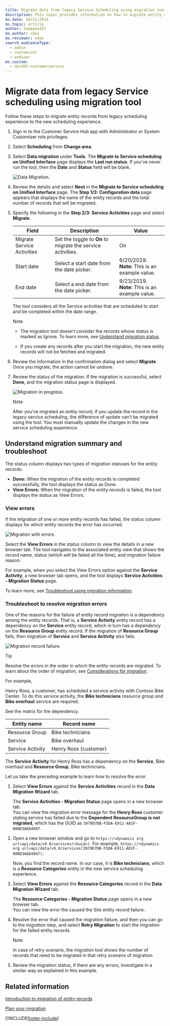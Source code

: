 ```yaml
---
title: Migrate data from legacy Service Scheduling using migration tool
description: This topic provides information on how to migrate entity records using migration tool to Unified Interface Service Scheduling in Dynamics 365 Customer Service.
ms.date: 10/11/2019
ms.topic: article
author: Soumyasd27
ms.author: sdas
ms.reviewer: sdas
search.audienceType: 
  - admin
  - customizer
  - enduser
ms.custom: 
  - dyn365-customerservice
---
```


# Migrate data from legacy Service scheduling using migration tool

Follow these steps to migrate entity records from legacy scheduling experience to the new scheduling experience.

1. Sign in to the Customer Service Hub app with Administrator or System Customizer role privileges.

2. Select **Scheduling** from **Change area**.

3. Select **Data migration** under **Tools**. The **Migrate to Service scheduling on Unified Interface** page displays the **Last run status**. If you've never run the tool, then the **Date** and **Status** field will be blank.

    ![Data Migration.](../media/data-migration.png "Data Migration")

4. Review the details and select **Next** in the **Migrate to Service scheduling on Unified Interface** page. The **Step 1/3: Configuration data** page appears that displays the name of the entity records and the total number of records that will be migrated.

5. Specify the following in the **Step 2/3: Service Activities** page and select **Migrate**.

    | Field | Description | Value |
    |----------------------------|-------------------------------|---------------------------------------|
    | Migrate Service Activities | Set the toggle to **On** to migrate the service activities. | On |
    | Start date | Select a start date from the date picker. | 6/20/2019. <br> **Note:** This is an example value. |
    | End date | Select a end date from the date picker. | 9/23/2019. <br> **Note:** This is an example value. |

    The tool considers all the Service activities that are scheduled to start and be completed within the date range.

    > [!Note]
    > - The migration tool doesn’t consider the records whose status is marked as Ignore. To learn more, see [Understand migration status](#understand-migration-summary-and-troubleshoot).
    >
    > - If you create any records after you start the migration, the new entity records will not be fetched and migrated.

6. Review the information in the confirmation dialog and select **Migrate**. Once you migrate, the action cannot be undone.

7. Review the status of the migration. If the migration is successful, select **Done**, and the migration status page is displayed.
 
    ![Migration in progress.](../media/migration-step3.png "Migration in progress")

    > [!Note]
    > After you’ve migrated an entity record, if you update the record in the legacy service scheduling, the difference of update can’t be migrated using the tool. You must manually update the changes in the new service scheduling experience.

## Understand migration summary and troubleshoot

The status column displays two types of migration statuses for the entity records:

- **Done:** When the migration of the entity records is completed successfully, the tool displays the status as Done. 
- **View Errors:** When the migration of the entity records is failed, the tool displays the status as View Errors.

### View errors

If the migration of one or more entity records has failed, the status column displays for which entity records the error has occurred.

   ![Migration with errors.](../media/migration-step4.png "Migration with errors")

Select the **View Errors** in the status column to view the details in a new browser tab. The tool navigates to the associated entity view that shows the record name, status (which will be failed all the time), and migration failure reason.

For example, when you select the View Errors option against the **Service Activity**, a new browser tab opens, and the tool displays **Service Activities - Migration Status** page.

To learn more, see [Troubleshoot using migration information](#troubleshoot-to-resolve-migration-errors).

### Troubleshoot to resolve migration errors

One of the reasons for the failure of entity record migration is a dependency among the entity records. That is, a **Service Activity** entity record has a dependency on the **Service** entity record, which in turn has a dependency on the **Resource Group** entity record. If the migration of **Resource Group** fails, then migration of **Service** and **Service Activity** also fails.

   ![Migration record failure.](../media/migration-record-failure.png "Migration record failure")

> [!TIP]
> Resolve the errors in the order in which the entity records are migrated. To learn about the order of migration, see [Considerations for migration](plan-migration.md#considerations-for-migration).

For example, 

Henry Ross, a customer, has scheduled a service activity with Contoso Bike Center. To do this service activity, the **Bike technicians** resource group and **Bike overhaul** service  are required. 

See the matrix for the dependency.

   | Entity name |Record name|
   |------------------|--------------------|
   | Resource Group | Bike technicians |
   | Service | Bike overhaul |
   | Service Activity | Henry Ross (customer) |

The **Service Activity** for Henry Ross has a dependency on the **Service**, Bike overhaul and **Resource Group**, Bike technicians.

Let us take the preceding example to learn how to resolve the error.

1. Select **View Errors** against the **Service Activities** record in the **Data Migration Wizard** tab. 

   The **Service Activities - Migration Status** page opens in a new browser tab. <br> You can view the migration error message for the **Henry Ross** customer stating service has failed due to the **Dependent ResourceGroup is not migrated**, which has the GUID as `3979D7DB-F5DA-E911-A81F-000D3A6D4947`.

2. Open a new browser window and go to `https://<dynamics org url>api/data/v9.0/services(<Guid>)`. For example, `https://<dynamics org url>api/data/v9.0/services(3979D7DB-F5DA-E911-A81F-000D3A6D4947)`.

   Now, you find the record name. In our case, it is **Bike technicians**, which is a **Resource Categories** entity in the new service scheduling experience.

3. Select **View Errors** against the **Resource Categories** record in the **Data Migration Wizard** tab. 

   The **Resource Categories - Migration Status** page opens in a new browser tab. <br> You can view the error the caused the Site entity record failure.

4. Resolve the error that caused the migration failure, and then you can go to the migration step, and select **Retry Migration** to start the migration for the failed entity records.

   > [!Note]
   > In case of retry scenario, the migration tool shows the number of records that need to be migrated in that retry scenario of migration.

5. Review the migration status, if there are any errors, investigate in a similar way as explained in this example.

## Related information

[Introduction to migration of entity records](introduction-migration-entity-records.md)

[Plan your migration](plan-migration.md)


[!INCLUDE[footer-include](../../includes/footer-banner.md)]
